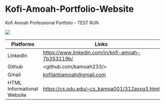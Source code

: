 # Kofi-Amoah-Portfolio-Website

Kofi Amoah Professional Portfolio - TEST RUN

<img src="portfolio-website.jpeg">

|Platforms| Links |
|---------|-------|
|LinkedIn | <https://www.linkedin.com/in/kofi-amoah-7b353119b/> |
|Github   | <github.com/kamoah233/> |
|Gmail    | <kofilarbiamoah@gmail.com> |
|HTML Informational Website | https://cs.odu.edu/~cs_kamoa001/312assg3.html |
